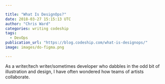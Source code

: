 ```yaml
---

title: "What Is DesignOps?"
date: 2018-03-27 15:15:13 UTC
author: "Chris Ward"
categories: writing codeship
tags:
  - DevOps
publication_url: "https://blog.codeship.com/what-is-designops/"
image: images/do-figma.png

---
```

As a writer/tech writer/sometimes developer who dabbles in the odd bit of illustration and design, I have often wondered how teams of artists collaborate.

